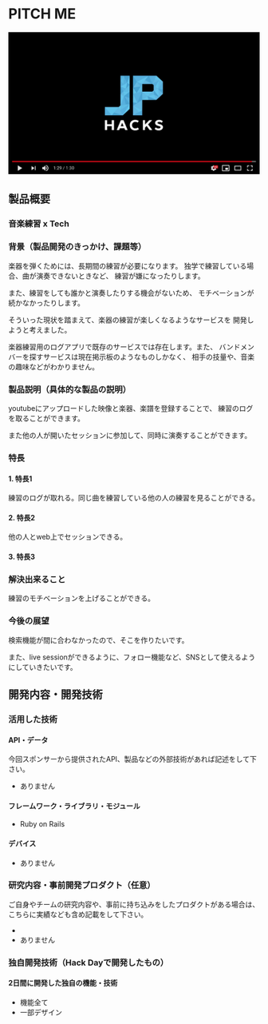 # PITCH ME

[![PITCH ME](image.png)](https://www.youtube.com/watch?v=l5nAMSLiM8g)

## 製品概要
### 音楽練習 x Tech

### 背景（製品開発のきっかけ、課題等）

楽器を弾くためには、長期間の練習が必要になります。
独学で練習している場合、曲が演奏できないときなど、
練習が嫌になったりします。

また、練習をしても誰かと演奏したりする機会がないため、
モチベーションが続かなかったりします。

そういった現状を踏まえて、楽器の練習が楽しくなるようなサービスを
開発しようと考えました。

楽器練習用のログアプリで既存のサービスでは存在します。また、
バンドメンバーを探すサービスは現在掲示板のようなものしかなく、
相手の技量や、音楽の趣味などがわかりません。

### 製品説明（具体的な製品の説明）
youtubeにアップロードした映像と楽器、楽譜を登録することで、
練習のログを取ることができます。

また他の人が開いたセッションに参加して、同時に演奏することができます。

### 特長

#### 1. 特長1
練習のログが取れる。同じ曲を練習している他の人の練習を見ることができる。

#### 2. 特長2
他の人とweb上でセッションできる。

#### 3. 特長3

### 解決出来ること
練習のモチベーションを上げることができる。


### 今後の展望
検索機能が間に合わなかったので、そこを作りたいです。

また、live sessionができるように、フォロー機能など、SNSとして使えるようにしていきたいです。

## 開発内容・開発技術
### 活用した技術
#### API・データ
今回スポンサーから提供されたAPI、製品などの外部技術があれば記述をして下さい。

* ありません

#### フレームワーク・ライブラリ・モジュール
* Ruby on Rails

#### デバイス
* ありません

### 研究内容・事前開発プロダクト（任意）
ご自身やチームの研究内容や、事前に持ち込みをしたプロダクトがある場合は、こちらに実績なども含め記載をして下さい。

* 
* ありません


### 独自開発技術（Hack Dayで開発したもの）
#### 2日間に開発した独自の機能・技術
* 機能全て
* 一部デザイン
